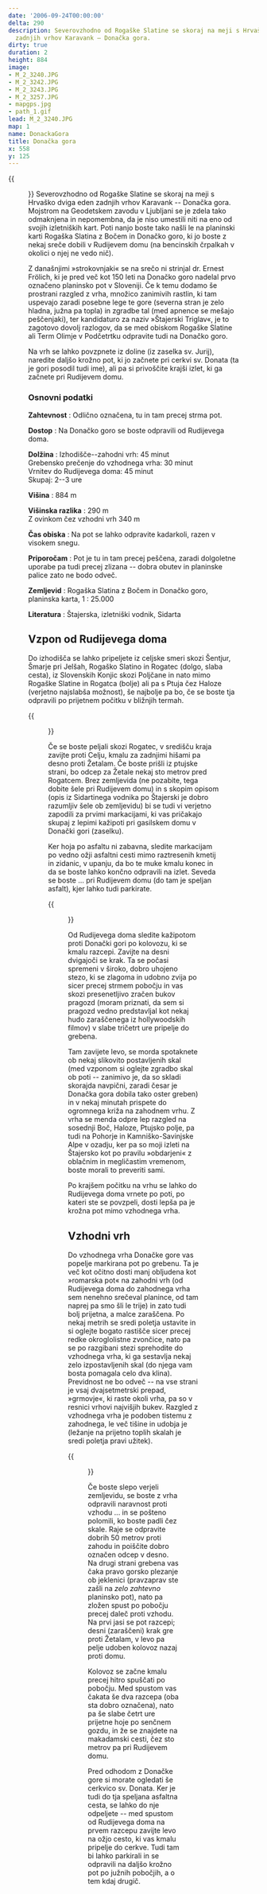 ```yaml
---
date: '2006-09-24T00:00:00'
delta: 290
description: Severovzhodno od Rogaške Slatine se skoraj na meji s Hrvaško dviga eden
  zadnjih vrhov Karavank – Donačka gora.
dirty: true
duration: 2
height: 884
image:
- M_2_3240.JPG
- M_2_3242.JPG
- M_2_3243.JPG
- M_2_3257.JPG
- mapgps.jpg
- path_1.gif
lead: M_2_3240.JPG
map: 1
name: DonackaGora
title: Donačka gora
x: 558
y: 125
---
```

{{<figure src="M_2_3240.JPG">}} Severovzhodno od Rogaške Slatine se skoraj na meji s Hrvaško dviga eden zadnjih vrhov Karavank -- Donačka gora. Mojstrom na Geodetskem zavodu v Ljubljani se je zdela tako odmaknjena in nepomembna, da je niso umestili niti na eno od svojih izletniških kart. Poti nanjo boste tako našli le na planinski karti Rogaška Slatina z Bočem in Donačko goro, ki jo boste z nekaj sreče dobili v Rudijevem domu (na bencinskih črpalkah v okolici o njej ne vedo nič).

Z današnjimi »strokovnjaki« se na srečo ni strinjal dr. Ernest Frölich, ki je pred več kot 150 leti na Donačko goro nadelal prvo označeno planinsko pot v Sloveniji. Če k temu dodamo še prostrani razgled z vrha, množico zanimivih rastlin, ki tam uspevajo zaradi posebne lege te gore (severna stran je zelo hladna, južna pa topla) in zgradbe tal (med apnence se mešajo peščenjaki), ter kandidaturo za naziv »Štajerski Triglav«, je to zagotovo dovolj razlogov, da se med obiskom Rogaške Slatine ali Term Olimje v Podčetrtku odpravite tudi na Donačko goro.

Na vrh se lahko povzpnete iz doline (iz zaselka sv. Jurij), naredite daljšo krožno pot, ki jo začnete pri cerkvi sv. Donata (ta je gori posodil tudi ime), ali pa si privoščite krajši izlet, ki ga začnete pri Rudijevem domu.

### Osnovni podatki

**Zahtevnost**
:   Odlično označena, tu in tam precej strma pot.

**Dostop**
:   Na Donačko goro se boste odpravili od Rudijevega doma.

**Dolžina**
:   Izhodišče--zahodni vrh: 45 minut\
    Grebensko prečenje do vzhodnega vrha: 30 minut\
    Vrnitev do Rudijevega doma: 45 minut\
    Skupaj: 2--3 ure

**Višina**
:   884 m

**Višinska razlika**
:   290 m\
    Z ovinkom čez vzhodni vrh 340 m

**Čas obiska**
:   Na pot se lahko odpravite kadarkoli, razen v visokem snegu.

**Priporočam**
:   Pot je tu in tam precej peščena, zaradi dolgoletne uporabe pa tudi precej zlizana -- dobra obutev in planinske palice zato ne bodo odveč.

**Zemljevid**
:   Rogaška Slatina z Bočem in Donačko goro, planinska karta, 1 : 25.000

**Literatura**
:   Štajerska, izletniški vodnik, Sidarta

Vzpon od Rudijevega doma
------------------------

Do izhodišča se lahko pripeljete iz celjske smeri skozi Šentjur, Šmarje pri Jelšah, Rogaško Slatino in Rogatec (dolgo, slaba cesta), iz Slovenskih Konjic skozi Poljčane in nato mimo Rogaške Slatine in Rogatca (bolje) ali pa s Ptuja čez Haloze (verjetno najslabša možnost), še najbolje pa bo, če se boste tja odpravili po prijetnem počitku v bližnjih termah.

{{<figure src="M_2_3242.JPG" caption="Pragozd na severnih pobočjih">}}

Če se boste peljali skozi Rogatec, v središču kraja zavijte proti Celju, kmalu za zadnjimi hišami pa desno proti Žetalam. Če boste prišli iz ptujske strani, bo odcep za Žetale nekaj sto metrov pred Rogatcem. Brez zemljevida (ne pozabite, tega dobite šele pri Rudijevem domu) in s skopim opisom (opis iz Sidartinega vodnika po Štajerski je dobro razumljiv šele ob zemljevidu) bi se tudi vi verjetno zapodili za prvimi markacijami, ki vas pričakajo skupaj z lepimi kažipoti pri gasilskem domu v Donački gori (zaselku).

Ker hoja po asfaltu ni zabavna, sledite markacijam po vedno ožji asfaltni cesti mimo raztresenih kmetij in zidanic, v upanju, da bo te muke kmalu konec in da se boste lahko končno odpravili na izlet. Seveda se boste \... pri Rudijevem domu (do tam je speljan asfalt), kjer lahko tudi parkirate.

{{<figure src="M_2_3243.JPG" caption="Križ na vrhu">}}

Od Rudijevega doma sledite kažipotom proti Donački gori po kolovozu, ki se kmalu razcepi. Zavijte na desni dvigajoči se krak. Ta se počasi spremeni v široko, dobro uhojeno stezo, ki se zlagoma in udobno zvija po sicer precej strmem pobočju in vas skozi presenetljivo zračen bukov pragozd (moram priznati, da sem si pragozd vedno predstavljal kot nekaj hudo zaraščenega iz hollywoodskih filmov) v slabe tričetrt ure pripelje do grebena.

Tam zavijete levo, se morda spotaknete ob nekaj slikovito postavljenih skal (med vzponom si oglejte zgradbo skal ob poti -- zanimivo je, da so skladi skorajda navpični, zaradi česar je Donačka gora dobila tako oster greben) in v nekaj minutah prispete do ogromnega križa na zahodnem vrhu. Z vrha se menda odpre lep razgled na sosednji Boč, Haloze, Ptujsko polje, pa tudi na Pohorje in Kamniško-Savinjske Alpe v ozadju, ker pa so moji izleti na Štajersko kot po pravilu »obdarjeni« z oblačnim in megličastim vremenom, boste morali to preveriti sami.

Po krajšem počitku na vrhu se lahko do Rudijevega doma vrnete po poti, po kateri ste se povzpeli, dosti lepša pa je krožna pot mimo vzhodnega vrha.

Vzhodni vrh
-----------

Do vzhodnega vrha Donačke gore vas popelje markirana pot po grebenu. Ta je več kot očitno dosti manj obljudena kot »romarska pot« na zahodni vrh (od Rudijevega doma do zahodnega vrha sem nenehno srečeval planince, od tam naprej pa smo šli le trije) in zato tudi bolj prijetna, a malce zaraščena. Po nekaj metrih se sredi poletja ustavite in si oglejte bogato rastišče sicer precej redke okroglolistne zvončice, nato pa se po razgibani stezi sprehodite do vzhodnega vrha, ki ga sestavlja nekaj zelo izpostavljenih skal (do njega vam bosta pomagala celo dva klina). Previdnost ne bo odveč -- na vse strani je vsaj dvajsetmetrski prepad, »grmovje«, ki raste okoli vrha, pa so v resnici vrhovi najvišjih bukev. Razgled z vzhodnega vrha je podoben tistemu z zahodnega, le več tišine in udobja je (ležanje na prijetno toplih skalah je sredi poletja pravi užitek).

{{<figure src="M_2_3257.JPG" caption="Sveti Donat">}}

Če boste slepo verjeli zemljevidu, se boste z vrha odpravili naravnost proti vzhodu \... in se pošteno polomili, ko boste padli čez skale. Raje se odpravite dobrih 50 metrov proti zahodu in poiščite dobro označen odcep v desno. Na drugi strani grebena vas čaka pravo gorsko plezanje ob jeklenici (pravzaprav ste zašli na *zelo zahtevno* planinsko pot), nato pa zložen spust po pobočju precej daleč proti vzhodu. Na prvi jasi se pot razcepi; desni (zaraščeni) krak gre proti Žetalam, v levo pa pelje udoben kolovoz nazaj proti domu.

Kolovoz se začne kmalu precej hitro spuščati po pobočju. Med spustom vas čakata še dva razcepa (oba sta dobro označena), nato pa še slabe četrt ure prijetne hoje po senčnem gozdu, in že se znajdete na makadamski cesti, čez sto metrov pa pri Rudijevem domu.

Pred odhodom z Donačke gore si morate ogledati še cerkvico sv. Donata. Ker je tudi do tja speljana asfaltna cesta, se lahko do nje odpeljete -- med spustom od Rudijevega doma na prvem razcepu zavijte levo na ožjo cesto, ki vas kmalu pripelje do cerkve. Tudi tam bi lahko parkirali in se odpravili na daljšo krožno pot po južnih pobočjih, a o tem kdaj drugič.
